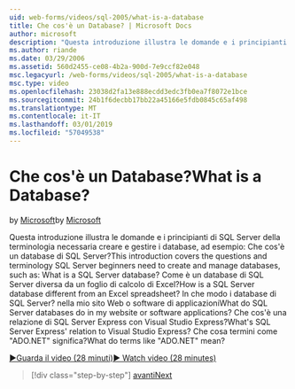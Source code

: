 ```yaml
---
uid: web-forms/videos/sql-2005/what-is-a-database
title: Che cos'è un Database? | Microsoft Docs
author: microsoft
description: "Questa introduzione illustra le domande e i principianti di SQL Server della terminologia necessaria creare e gestire i database, ad esempio: Che cos'è un database di SQL Server? Come..."
ms.author: riande
ms.date: 03/29/2006
ms.assetid: 560d2455-ce08-4b2a-900d-7e9ccf82e048
msc.legacyurl: /web-forms/videos/sql-2005/what-is-a-database
msc.type: video
ms.openlocfilehash: 23038d2fa13e888ecdd3edc3fb0ea7f8072e1bce
ms.sourcegitcommit: 24b1f6decbb17bb22a45166e5fdb0845c65af498
ms.translationtype: MT
ms.contentlocale: it-IT
ms.lasthandoff: 03/01/2019
ms.locfileid: "57049538"
---
```

<a name="what-is-a-database"></a><span data-ttu-id="105b4-105">Che cos'è un Database?</span><span class="sxs-lookup"><span data-stu-id="105b4-105">What is a Database?</span></span>
====================
<span data-ttu-id="105b4-106">by [Microsoft](https://github.com/microsoft)</span><span class="sxs-lookup"><span data-stu-id="105b4-106">by [Microsoft](https://github.com/microsoft)</span></span>

<span data-ttu-id="105b4-107">Questa introduzione illustra le domande e i principianti di SQL Server della terminologia necessaria creare e gestire i database, ad esempio: Che cos'è un database di SQL Server?</span><span class="sxs-lookup"><span data-stu-id="105b4-107">This introduction covers the questions and terminology SQL Server beginners need to create and manage databases, such as: What is a SQL Server database?</span></span> <span data-ttu-id="105b4-108">Come è un database di SQL Server diversa da un foglio di calcolo di Excel?</span><span class="sxs-lookup"><span data-stu-id="105b4-108">How is a SQL Server database different from an Excel spreadsheet?</span></span> <span data-ttu-id="105b4-109">In che modo i database di SQL Server? nella mio sito Web o software di applicazioni</span><span class="sxs-lookup"><span data-stu-id="105b4-109">What do SQL Server databases do in my website or software applications?</span></span> <span data-ttu-id="105b4-110">Che cos'è una relazione di SQL Server Express con Visual Studio Express?</span><span class="sxs-lookup"><span data-stu-id="105b4-110">What's SQL Server Express' relation to Visual Studio Express?</span></span> <span data-ttu-id="105b4-111">Che cosa termini come "ADO.NET" significa?</span><span class="sxs-lookup"><span data-stu-id="105b4-111">What do terms like "ADO.NET" mean?</span></span>

[<span data-ttu-id="105b4-112">&#9654;Guarda il video (28 minuti)</span><span class="sxs-lookup"><span data-stu-id="105b4-112">&#9654; Watch video (28 minutes)</span></span>](https://channel9.msdn.com/Blogs/ASP-NET-Site-Videos/what-is-a-database)

> [!div class="step-by-step"]
> [<span data-ttu-id="105b4-113">avanti</span><span class="sxs-lookup"><span data-stu-id="105b4-113">Next</span></span>](understanding-database-tables-and-records.md)

